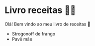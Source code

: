 # Livro receitas :man_cook:

Olá! Bem vindo ao meu livro de receitas :wave:

- Strogonoff de frango
- Pavê mãe
